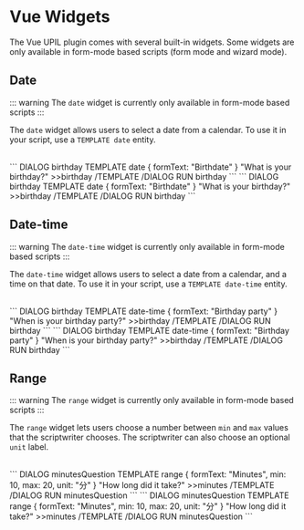 # Vue Widgets

The Vue UPIL plugin comes with several built-in widgets. Some widgets are only available in form-mode based scripts (form mode and wizard mode).

## Date 

::: warning
The `date` widget is currently only available in form-mode based scripts
:::

The `date` widget allows users to select a date from a calendar. To use it in your script, use a `TEMPLATE date` entity.
<br/>
<br/>

<FormMode>
```
DIALOG birthday
  TEMPLATE date
    {
      formText: "Birthdate"
    }
    "What is your birthday?"
    >>birthday
  /TEMPLATE
/DIALOG
RUN birthday
```
</FormMode>

<WizardMode hideScript>
```
DIALOG birthday
  TEMPLATE date
    {
      formText: "Birthdate"
    }
    "What is your birthday?"
    >>birthday
  /TEMPLATE
/DIALOG
RUN birthday
```
</WizardMode>

## Date-time

::: warning
The `date-time` widget is currently only available in form-mode based scripts
:::

The `date-time` widget allows users to select a date from a calendar, and a time on that date. To use it in your script, use a `TEMPLATE date-time` entity.
<br/>
<br/>

<FormMode>
```
DIALOG birthday
  TEMPLATE date-time
    {
      formText: "Birthday party"
    }
    "When is your birthday party?"
    >>birthday
  /TEMPLATE
/DIALOG
RUN birthday
```
</FormMode>

<WizardMode hideScript>
```
DIALOG birthday
  TEMPLATE date-time
    {
      formText: "Birthday party"
    }
    "When is your birthday party?"
    >>birthday
  /TEMPLATE
/DIALOG
RUN birthday
```
</WizardMode>

## Range

::: warning
The `range` widget is currently only available in form-mode based scripts
:::

The `range` widget lets users choose a number between `min` and `max` values that the scriptwriter chooses. The scriptwriter can also choose an optional `unit` label.
<br/>
<br/>

<FormMode>
```
DIALOG minutesQuestion
  TEMPLATE range
    {
      formText: "Minutes",
      min: 10,
      max: 20,
      unit: "分"
    }
  "How long did it take?"
  >>minutes
  /TEMPLATE
/DIALOG
RUN minutesQuestion
```
</FormMode>

<WizardMode hideScript>
```
DIALOG minutesQuestion
  TEMPLATE range
    {
      formText: "Minutes",
      min: 10,
      max: 20,
      unit: "分"
    }
  "How long did it take?"
  >>minutes
  /TEMPLATE
/DIALOG
RUN minutesQuestion
```
</WizardMode>